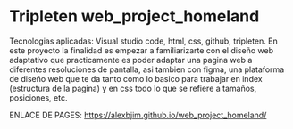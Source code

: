 # Tripleten web_project_homeland

Tecnologias aplicadas: Visual studio code, html, css, github, tripleten. En este proyecto la finalidad es empezar a familiarizarte con el diseño web adaptativo que practicamente es poder adaptar una pagina web a diferentes resoluciones de pantalla, asi tambien con figma, una plataforma de diseño web que te da tanto como lo basico para trabajar en index (estructura de la pagina) y en css todo lo que se refiere a tamaños, posiciones, etc.

ENLACE DE PAGES: https://alexbjim.github.io/web_project_homeland/
